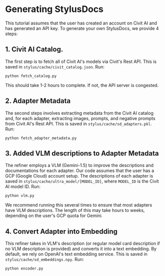 # Generating StylusDocs

This tutorial assumes that the user has created an account on Civit AI and has generated an API key. To generate your own StylusDocs, we provide 4 steps:

## 1. Civit AI Catalog.

The first step is to fetch all of Civit AI's models via Civit's Rest API. This is saved in `stylus/cache/civit_catalog.json`. Run:
```
python fetch_catalog.py
```

This should take 1-2 hours to complete. If not, the API server is congested.

## 2. Adapter Metadata

The second steps involves extracting metadata from the Civit AI catalog and, for each adapter, extracting images, prompts, and negative prompts from Civit AI's Rest API.
This is saved in `stylus/cache/sd_adapters.pkl`. Run:
```
python fetch_adapter_metadata.py
```

## 3. Added VLM descriptions to Adapter Metadata

The refiner employs a VLM (Gemini-1.5) to improve the descriptions and documentations for each adapter. Our code assumes that the user has a GCP (Google Cloud) account setup.
The descriptions of each adapter is saved in `stylus/cache/ultra_model/[MODEL_ID]`, where `MODEL_ID` is the Civit AI model ID. Run:
```
python vlm.py
```
We recommend running this several times to ensure that most adapters have VLM descriptions. The length of this may take hours to weeks, depending on the user's GCP quota for Gemini.

## 4. Convert Adapter into Embedding

This refiner takes in VLM's description (or regular model card description if no VLM description is provided) and converts it into a text embedding.
By default, we rely on OpenAI's text embedding service. This is saved in `stylus/cache/sd_embeddings.npy`. Run:
```
python encoder.py
```